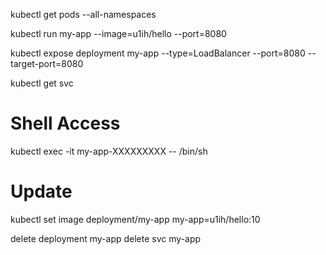 
kubectl get pods --all-namespaces

kubectl run my-app --image=u1ih/hello --port=8080

kubectl expose deployment my-app --type=LoadBalancer --port=8080 --target-port=8080

kubectl get svc

# Shell Access

kubectl exec -it my-app-XXXXXXXXX  -- /bin/sh

# Update
kubectl set image deployment/my-app  my-app=u1ih/hello:10

delete deployment my-app
delete svc my-app
